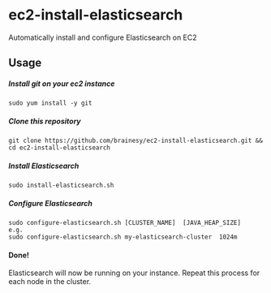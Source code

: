 ec2-install-elasticsearch
=========================

Automatically install and configure Elasticsearch on EC2

Usage
-----

##### Install git on your ec2 instance
```
sudo yum install -y git
```
   
#####  Clone this repository 
```
git clone https://github.com/brainesy/ec2-install-elasticsearch.git && cd ec2-install-elasticsearch
```

#####  Install Elasticsearch
```
sudo install-elasticsearch.sh
```

#####  Configure Elasticsearch
```
sudo configure-elasticsearch.sh [CLUSTER_NAME]  [JAVA_HEAP_SIZE]
e.g. 
sudo configure-elasticsearch.sh my-elasticsearch-cluster  1024m
```
#### Done!

Elasticsearch will now be running on your instance.  Repeat this process for each node in the cluster.
